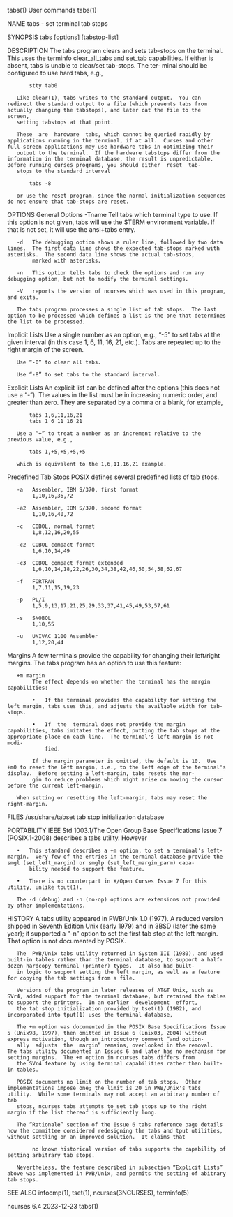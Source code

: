 tabs(1)                                                                                        User commands                                                                                        tabs(1)

NAME
       tabs - set terminal tab stops

SYNOPSIS
       tabs [options] [tabstop-list]

DESCRIPTION
       The  tabs program clears and sets tab-stops on the terminal.  This uses the terminfo clear_all_tabs and set_tab capabilities.  If either is absent, tabs is unable to clear/set tab-stops.  The ter‐
       minal should be configured to use hard tabs, e.g.,

           stty tab0

       Like clear(1), tabs writes to the standard output.  You can redirect the standard output to a file (which prevents tabs from actually changing the tabstops), and later cat the file to the  screen,
       setting tabstops at that point.

       These  are  hardware  tabs, which cannot be queried rapidly by applications running in the terminal, if at all.  Curses and other full-screen applications may use hardware tabs in optimizing their
       output to the terminal.  If the hardware tabstops differ from the information in the terminal database, the result is unpredictable.  Before running curses programs, you should either  reset  tab-
       stops to the standard interval

           tabs -8

       or use the reset program, since the normal initialization sequences do not ensure that tab-stops are reset.

OPTIONS
   General Options
       -Tname
            Tell tabs which terminal type to use.  If this option is not given, tabs will use the $TERM environment variable.  If that is not set, it will use the ansi+tabs entry.

       -d   The debugging option shows a ruler line, followed by two data lines.  The first data line shows the expected tab-stops marked with asterisks.  The second data line shows the actual tab-stops,
            marked with asterisks.

       -n   This option tells tabs to check the options and run any debugging option, but not to modify the terminal settings.

       -V   reports the version of ncurses which was used in this program, and exits.

       The tabs program processes a single list of tab stops.  The last option to be processed which defines a list is the one that determines the list to be processed.

   Implicit Lists
       Use a single number as an option, e.g., “-5” to set tabs at the given interval (in this case 1, 6, 11, 16, 21, etc.).  Tabs are repeated up to the right margin of the screen.

       Use “-0” to clear all tabs.

       Use “-8” to set tabs to the standard interval.

   Explicit Lists
       An explicit list can be defined after the options (this does not use a “-”).  The values in the list must be in increasing numeric order, and greater than zero.  They are separated by a comma or a
       blank, for example,

           tabs 1,6,11,16,21
           tabs 1 6 11 16 21

       Use a “+” to treat a number as an increment relative to the previous value, e.g.,

           tabs 1,+5,+5,+5,+5

       which is equivalent to the 1,6,11,16,21 example.

   Predefined Tab Stops
       POSIX defines several predefined lists of tab stops.

       -a   Assembler, IBM S/370, first format
            1,10,16,36,72

       -a2  Assembler, IBM S/370, second format
            1,10,16,40,72

       -c   COBOL, normal format
            1,8,12,16,20,55

       -c2  COBOL compact format
            1,6,10,14,49

       -c3  COBOL compact format extended
            1,6,10,14,18,22,26,30,34,38,42,46,50,54,58,62,67

       -f   FORTRAN
            1,7,11,15,19,23

       -p   PL/I
            1,5,9,13,17,21,25,29,33,37,41,45,49,53,57,61

       -s   SNOBOL
            1,10,55

       -u   UNIVAC 1100 Assembler
            1,12,20,44

   Margins
       A few terminals provide the capability for changing their left/right margins.  The tabs program has an option to use this feature:

       +m margin
            The effect depends on whether the terminal has the margin capabilities:

            •   If the terminal provides the capability for setting the left margin, tabs uses this, and adjusts the available width for tab-stops.

            •   If  the  terminal does not provide the margin capabilities, tabs imitates the effect, putting the tab stops at the appropriate place on each line.  The terminal's left-margin is not modi‐
                fied.

            If the margin parameter is omitted, the default is 10.  Use +m0 to reset the left margin, i.e., to the left edge of the terminal's display.  Before setting a left-margin, tabs resets the mar‐
            gin to reduce problems which might arise on moving the cursor before the current left-margin.

       When setting or resetting the left-margin, tabs may reset the right-margin.

FILES
       /usr/share/tabset
              tab stop initialization database

PORTABILITY
       IEEE Std 1003.1/The Open Group Base Specifications Issue 7 (POSIX.1-2008) describes a tabs utility.  However

       •   This standard describes a +m option, to set a terminal's left-margin.  Very few of the entries in the terminal database provide the smgl (set_left_margin) or smglp (set_left_margin_parm) capa‐
           bility needed to support the feature.

       •   There is no counterpart in X/Open Curses Issue 7 for this utility, unlike tput(1).

       The -d (debug) and -n (no-op) options are extensions not provided by other implementations.

HISTORY
       A tabs utility appeared in PWB/Unix 1.0 (1977).  A reduced version shipped in Seventh Edition Unix (early 1979) and in 3BSD (later the same year); it supported a “-n” option to set the  first  tab
       stop at the left margin.  That option is not documented by POSIX.

       The  PWB/Unix tabs utility returned in System III (1980), and used built-in tables rather than the terminal database, to support a half-dozen hardcopy terminal (printer) types.  It also had built-
       in logic to support setting the left margin, as well as a feature for copying the tab settings from a file.

       Versions of the program in later releases of AT&T Unix, such as SVr4, added support for the terminal database, but retained the tables to support the printers.  In an earlier  development  effort,
       the tab stop initialization provided by tset(1) (1982), and incorporated into tput(1) uses the terminal database,

       The +m option was documented in the POSIX Base Specifications Issue 5 (Unix98, 1997), then omitted in Issue 6 (Unix03, 2004) without express motivation, though an introductory comment “and option‐
       ally  adjusts  the  margin” remains, overlooked in the removal.  The tabs utility documented in Issues 6 and later has no mechanism for setting margins.  The +m option in ncurses tabs differs from
       the SVr4 feature by using terminal capabilities rather than built-in tables.

       POSIX documents no limit on the number of tab stops.  Other implementations impose one; the limit is 20 in PWB/Unix's tabs utility.  While some terminals may not accept an arbitrary number of  tab
       stops, ncurses tabs attempts to set tab stops up to the right margin if the list thereof is sufficiently long.

       The “Rationale” section of the Issue 6 tabs reference page details how the committee considered redesigning the tabs and tput utilities, without settling on an improved solution.  It claims that

            no known historical version of tabs supports the capability of setting arbitrary tab stops.

       Nevertheless, the feature described in subsection “Explicit Lists” above was implemented in PWB/Unix, and permits the setting of abitrary tab stops.

SEE ALSO
       infocmp(1), tset(1), ncurses(3NCURSES), terminfo(5)

ncurses 6.4                                                                                      2023-12-23                                                                                         tabs(1)
